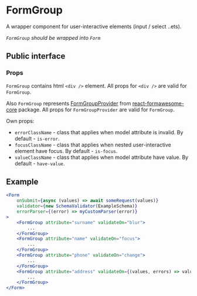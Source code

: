 # FormGroup

A wrapper component for user-interactive elements (input / select ..ets). 

*`FormGroup` should be wrapped into `Form`*

## Public interface

### Props

`FormGroup` contains html `<div />` element. All props for `<div />` are valid for `FormGroup`.

Also `FormGroup` represents [FormGroupProvider](https://github.com/MAKARD/react-formawesome-core/blob/master/docs/FormGroupProvider.md) from [react-formawesome-core](https://github.com/MAKARD/react-formawesome-core) package. All props for `FormGroupProvider` are valid for `FormGroup`.

Own props:
 - `errorClassName` - class that applies when model attribute is invalid. By default - `is-error`.
 - `focusClassName` - class that applies when nested user-interactive element have focus. By default - `is-focus`.
 - `valueClassName` - class that applies when model attribute have value. By default - `have-value`.

## Example

```jsx
<Form 
    onSubmit={async (values) => await someRequest(values)}
    validator={new SchemaValidator(ExampleSchema)}
    errorParser={(error) => myCustomParser(error)}
>
    <FormGroup attribute="surname" validateOn="blur">
        ...
    </FormGroup>
    <FormGroup attribute="name" validateOn="focus">
        ...
    </FormGroup>
    <FormGroup attribute="phone" validateOn="change">
        ...
    </FormGroup>
    <FormGroup attribute="address" validateOn={(values, errors) => values.address.length === 3}>
        ...
    </FormGroup>
</Form>
```
